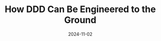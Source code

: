 ---
title: "How DDD Can Be Engineered to the Ground"
excerpt: ""
coverImage: "/blog/assets/ddd-cover.jpg"
date: "2024-11-02"
ogImage:
  url: "/blog/assets/ddd-cover.jpg"
categories: ["ddd", "architecture"]
---